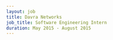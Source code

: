 ```yaml
---
layout: job
title: Davra Networks
job_title: Software Engineering Intern
duration: May 2015 - August 2015
---
```

